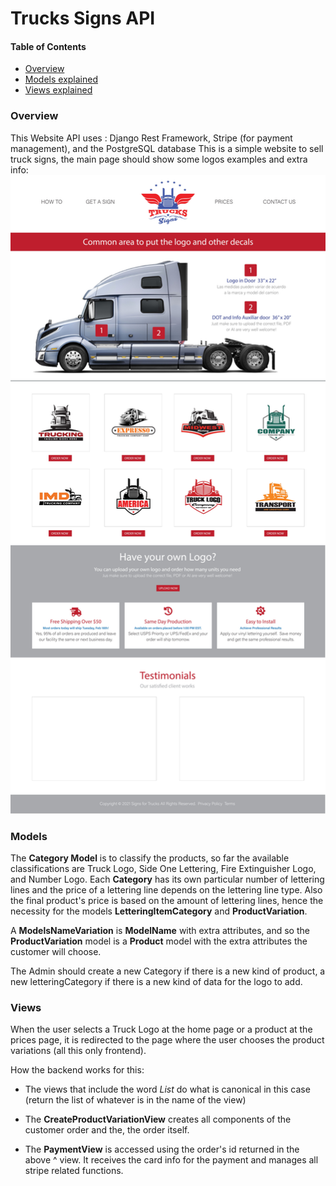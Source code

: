 # Trucks Signs API

#### Table of Contents
* [Overview](#overview)
* [Models explained](#models)
* [Views explained](#views)


### <a name="overview"></a> Overview
This Website API uses : Django Rest Framework, Stripe (for payment management), and the PostgreSQL database
This is a simple website to sell truck signs, the main page should show some logos examples and extra info:
![image info](./.readme-assets/Web-Home.jpg)


### <a name="models"></a> Models

The **Category Model** is to classify the products, so far the available classifications are Truck Logo, Side One Lettering, Fire Extinguisher Logo, and Number Logo.
Each **Category** has its own particular number of lettering lines and the price of a lettering line depends on the lettering line type. Also the final product's price is based on the amount of lettering lines, hence the necessity for the models **LetteringItemCategory** and **ProductVariation**.

A **ModelsNameVariation** is **ModelName** with extra attributes, and so the **ProductVariation** model is a **Product** model with the extra attributes the customer will choose.

The Admin should create a new Category if there is a new kind of product, a new letteringCategory if there is a new kind of data for the logo to add.


### <a name="views"></a> Views

When the user selects a Truck Logo at the home page or a product at the prices page, it is redirected to the page where the user chooses the product variations (all this only frontend).

How the backend works for this:

 - The views that include the word _List_ do what is canonical in this case (return the list of whatever is in the name of the view)

  - The __CreateProductVariationView__ creates all components of the customer order and the, the order itself.

  - The __PaymentView__ is accessed using the order's id returned in the above ^ view. It receives the card info for the payment and manages all stripe related functions.
